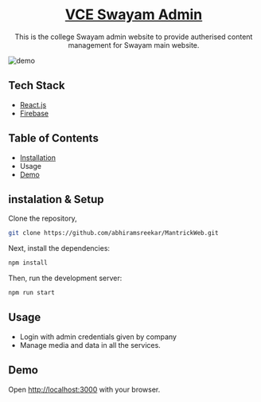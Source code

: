 [<h1 align="center"><a href="https://swayam.vce.ac.in/admin">VCE Swayam Admin</a></h1>](https://swayam.vce.ac.in/admin)

<p align="center">
  This is the college Swayam admin website to provide autherised content management for Swayam main website.
</p>

![demo](https://i.ibb.co/zZy11nP/swayam-admin-demo.png)

## Tech Stack 

-   [React.js](https://react.dev/)
-   [Firebase](https://firebase.google.com/)

## Table of Contents
- [Installation](#installation)
- Usage
- [Demo](#demo)
  
## instalation & Setup
Clone the repository,
```bash
git clone https://github.com/abhiramsreekar/MantrickWeb.git
```
Next, install the dependencies:
```bash
npm install
```
Then, run the development server:
```bash
npm run start
```
## Usage 
- Login with admin credentials given by company
- Manage media and data in all the services.
  
## Demo
Open [http://localhost:3000](http://localhost:3000) with your browser.
